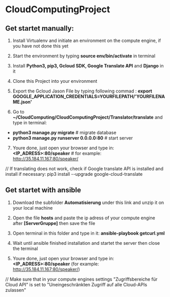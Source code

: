 # CloudComputingProject

## Get startet manually:

1. Install Virtualenv and initiate an environment on the compute engine, if you have not done this yet 

2. Start the environment by typing **source env/bin/activate** in terminal 

3. Install **Python3, pip3, Gcloud SDK, Google Translate API** and **Django** in it

4. Clone this Project into your environment

5. Export the Gcloud Jason File by typing following commad :
   **export GOOGLE_APPLICATION_CREDENTIALS=YOURFILEPATH/'YOURFILENAME.json'**

6. Go to **~/CloudComputing/CloudComputingProject/Translator/translate** and type in terminal:
* **python3 manage.py migrate** # migrate database
* **python3 manage.py runserver 0.0.0.0:80** # start server

7. Youre done, just open your browser and type in: **<IP_ADRESS>:80/speaker** # for example: http://35.184.11.167:80/speaker/

// If translating does not work, check if Google translate API is installed and install if necessary:
   pip3 install --upgrade google-cloud-translate
   
   
## Get startet with ansible

1. Download the subfolder **Automatisierung** under this link and unzip it on your local machine

2. Open the file **hosts** and paste the ip adress of your compute engine after **[ServerGruppe]** then save the file

3. Open terminal in this folder and type in it: **ansible-playbook getcurl.yml**

4. Wait until ansible finished installation and startet the server then close the terminal

5. Youre done, just open your browser and type in: **<IP_ADRESS>:80/speaker** (for example: http://35.184.11.167:80/speaker/)

// Make sure that in your compute engines settings "Zugriffsbereiche für Cloud API" 
is set to "Uneingeschränkten Zugriff auf alle Cloud-APIs zulassen"
